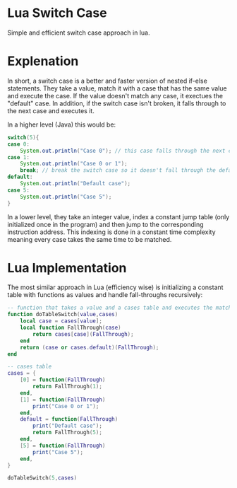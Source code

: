 # Lua Switch Case
Simple and efficient switch case approach in lua.

<h1>Explenation</h1>
<p>In short, a switch case is a better and faster version of nested if-else statements. They take a value, match it with a case that has the same value and execute the case. If the value doesn't match any case, it exectues the "default" case. In addition, if the switch case isn't broken, it falls through to the next case and executes it.</p>

<p>In a higher level (Java) this would be:</p>

```java
switch(5){
case 0:
    System.out.println("Case 0"); // this case falls through the next case
case 1:
    System.out.println("Case 0 or 1");
    break; // break the switch case so it doesn't fall through the default case
default:
    System.out.println("Default case");
case 5:
    System.out.println("Case 5");
}
```
<p>In a lower level, they take an integer value, index a constant jump table (only initialized once in the program) and then jump to the corresponding instruction address. This indexing is done in a constant time complexity meaning every case takes the same time to be matched.</p>

<h1>Lua Implementation</h1>
<p>The most similar approach in Lua (efficiency wise) is initializing a constant table with functions as values and handle fall-throughs recursively:</p>

```lua
-- function that takes a value and a cases table and executes the matching case
function doTableSwitch(value,cases)
	local case = cases[value];
	local function FallThrough(case)
		return cases[case](FallThrough);
	end
	return (case or cases.default)(FallThrough);
end

-- cases table
cases = {
	[0] = function(FallThrough)
		return FallThrough(1);
	end,
	[1] = function(FallThrough)
		print("Case 0 or 1");
	end,
	default = function(FallThrough)
		print("Default case");
		return FallThrough(5);
	end,
	[5] = function(FallThrough)
		print("Case 5");
	end,
}

doTableSwitch(5,cases) 
```
